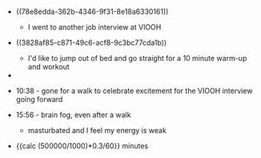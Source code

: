 - ((78e8edda-362b-4346-9f31-8e18a6330161))
	 - I went to another job interview at VIOOH

- ((3828af85-c871-49c6-acf8-9c3bc77cda1b))
	 - I'd like to jump out of bed and go straight for a 10 minute warm-up and workout

- 

- 10:38 - gone for a walk to celebrate excitement for the VIOOH interview going forward

- 15:56 - brain fog, even after a walk
	 - masturbated and I feel my energy is weak

- {{calc  (500000/1000)*0.3/60}} minutes
